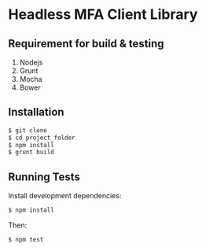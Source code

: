 # Headless MFA Client Library

## Requirement for build & testing

1. Nodejs
2. Grunt
3. Mocha
4. Bower

## Installation

```bash
$ git clone
$ cd project_folder
$ npm install
$ grunt build
```

## Running Tests

Install development dependencies:

```bash
$ npm install
```

Then:

```bash
$ npm test
```

